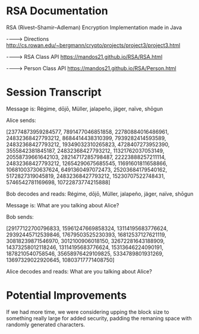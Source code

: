 # RSA Documentation

RSA (Rivest–Shamir–Adleman) Encryption Implementation made in Java

---->  Directions http://cs.rowan.edu/~bergmann/crypto/projects/project3/project3.html

----> RSA Class API https://mandos21.github.io/RSA/RSA.html

----> Person Class API https://mandos21.github.io/RSA/Person.html

# Session Transcript

Message is: Régime, dōjō, Müller, jalapeño, jäger, naïve, shōgun

Alice sends:

[23774873959284577, 7891477046851858, 22780884016486961, 24832368427793212, 8684414438310399, 7939282414593589, 24832368427793212, 19349032310265823, 4728407273952390, 3555842381845187, 24832368427793212, 11321762037053149, 20558739661642103, 28214717285798487, 22223888257211114, 24832368427793212, 12654290675685545, 11691601811658866, 10681003730637624, 6491360497072473, 25203684179540162, 5172827319045819, 24832368427793212, 15230707522748431, 5746542781169698, 10722873774215888]

Bob decodes and reads: Régime, dōjō, Müller, jalapeño, jäger, naïve, shōgun

Message is: What are you talking about Alice?

Bob sends:

[29177122700796833, 15961247669858324, 13114195683776624, 29392445712539846, 17679503525230393, 16812537127621119, 30818239871546970, 3012100906018150, 32672281643188909, 14373258012118246, 13114195683776624, 15313646224090191, 1878210540758546, 35658976429109825, 5334789801931269, 13697329022920645, 10803717771408750]

Alice decodes and reads: What are you talking about Alice? 

# Potential Improvements

If we had more time, we were considering upping the block size to something really large for added security, padding the remaning space with randomly generated characters.
